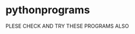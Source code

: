# pythonprograms

<html>
  <body>
    <p>PLESE CHECK AND TRY THESE PROGRAMS ALSO</p>
  </body>
</html>
